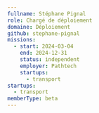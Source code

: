 ```yaml
---
fullname: Stéphane Pignal
role: Chargé de déploiement
domaine: Déploiement
github: stephane-pignal
missions:
  - start: 2024-03-04
    end: 2024-12-31
    status: independent
    employer: Pathtech
    startups:
      - transport
startups:
  - transport
memberType: beta
---
```

